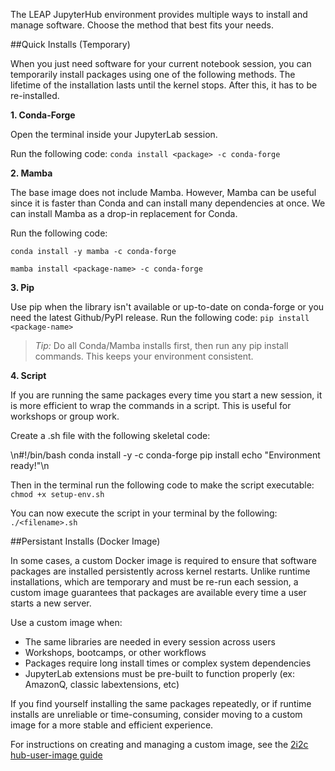 The LEAP JupyterHub environment provides multiple ways to install and manage software. Choose the method that best fits your needs.

##Quick Installs (Temporary)

When you just need software for your current notebook session, you can temporarily install packages using one of the following methods. The lifetime of the installation lasts until the kernel stops. After this, it has to be re-installed.

**1. Conda-Forge**

Open the terminal inside your JupyterLab session.

Run the following code: `conda install <package> -c conda-forge`

**2. Mamba**

The base image does not include Mamba. However, Mamba can be useful since it is faster than Conda and can install many dependencies at once. We can install Mamba as a drop-in replacement for Conda.

Run the following code:

`conda install -y mamba -c conda-forge`

`mamba install <package-name> -c conda-forge`

**3. Pip**

Use pip when the library isn't available or up-to-date on conda-forge or you need the latest Github/PyPI release.
Run the following code: `pip install <package-name>`

> *Tip:* Do all Conda/Mamba installs first, then run any pip install commands. This keeps your environment consistent.

**4. Script**

If you are running the same packages every time you start a new session, it is more efficient to wrap the commands in a script. This is useful for workshops or group work.

Create a .sh file with the following skeletal code:

\\n#!/bin/bash
conda install -y <package> <package> -c conda-forge
pip install <package>
echo "Environment ready!"\\n

Then in the terminal run the following code to make the script executable: `chmod +x setup-env.sh`

You can now execute the script in your terminal by the following: `./<filename>.sh`

##Persistant Installs (Docker Image)

In some cases, a custom Docker image is required to ensure that software packages are installed persistently across kernel restarts. Unlike runtime installations, which are temporary and must be re-run each session, a custom image guarantees that packages are available every time a user starts a new server.

Use a custom image when:

- The same libraries are needed in every session across users
- Workshops, bootcamps, or other workflows
- Packages require long install times or complex system dependencies
- JupyterLab extensions must be pre-built to function properly (ex: AmazonQ, classic labextensions, etc)

If you find yourself installing the same packages repeatedly, or if runtime installs are unreliable or time-consuming, consider moving to a custom image for a more stable and efficient experience.

For instructions on creating and managing a custom image, see the [2i2c hub-user-image guide](https://docs.2i2c.org/admin/howto/environment/)
